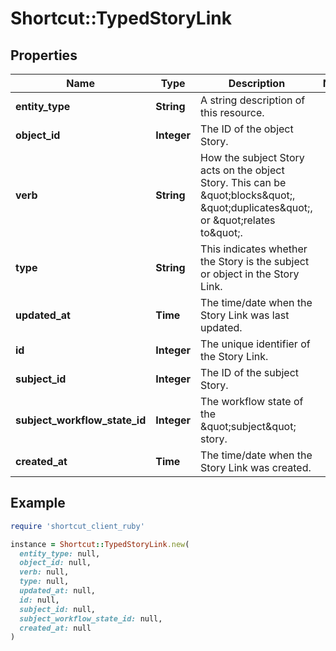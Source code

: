 # Shortcut::TypedStoryLink

## Properties

| Name | Type | Description | Notes |
| ---- | ---- | ----------- | ----- |
| **entity_type** | **String** | A string description of this resource. |  |
| **object_id** | **Integer** | The ID of the object Story. |  |
| **verb** | **String** | How the subject Story acts on the object Story. This can be \&quot;blocks\&quot;, \&quot;duplicates\&quot;, or \&quot;relates to\&quot;. |  |
| **type** | **String** | This indicates whether the Story is the subject or object in the Story Link. |  |
| **updated_at** | **Time** | The time/date when the Story Link was last updated. |  |
| **id** | **Integer** | The unique identifier of the Story Link. |  |
| **subject_id** | **Integer** | The ID of the subject Story. |  |
| **subject_workflow_state_id** | **Integer** | The workflow state of the \&quot;subject\&quot; story. |  |
| **created_at** | **Time** | The time/date when the Story Link was created. |  |

## Example

```ruby
require 'shortcut_client_ruby'

instance = Shortcut::TypedStoryLink.new(
  entity_type: null,
  object_id: null,
  verb: null,
  type: null,
  updated_at: null,
  id: null,
  subject_id: null,
  subject_workflow_state_id: null,
  created_at: null
)
```

